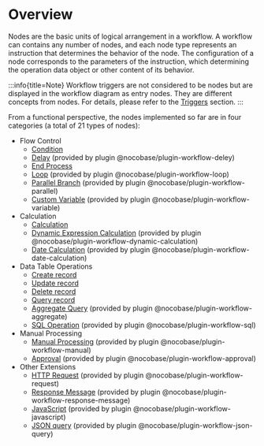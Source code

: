 # Overview

Nodes are the basic units of logical arrangement in a workflow. A workflow can contains any number of nodes, and each node type represents an instruction that determines the behavior of the node. The configuration of a node corresponds to the parameters of the instruction, which determining the operation data object or other content of its behavior.

:::info{title=Note}
Workflow triggers are not considered to be nodes but are displayed in the workflow diagram as entry nodes. They are different concepts from nodes. For details, please refer to the [Triggers](../triggers/index.md) section.
:::

From a functional perspective, the nodes implemented so far are in four categories (a total of 21 types of nodes):

- Flow Control
  - [Condition](./condition.md)
  - [Delay](./delay.md) (provided by plugin @nocobase/plugin-workflow-deley)
  - [End Process](./end.md)
  - [Loop](./loop.md) (provided by plugin @nocobase/plugin-workflow-loop)
  - [Parallel Branch](./parallel.md) (provided by plugin @nocobase/plugin-workflow-parallel)
  - [Custom Variable](./variable.md) (provided by plugin @nocobase/plugin-workflow-variable)
- Calculation
  - [Calculation](./calculation.md)
  - [Dynamic Expression Calculation](./dynamic-calculation.md) (provided by plugin @nocobase/plugin-workflow-dynamic-calculation)
  - [Date Calculation](./date-calculation.md) (provided by plugin @nocobase/plugin-workflow-date-calculation)
- Data Table Operations
  - [Create record](./create.md)
  - [Update record](./update.md)
  - [Delete record](./destroy.md)
  - [Query record](./query.md)
  - [Aggregate Query](./aggregate.md) (provided by plugin @nocobase/plugin-workflow-aggregate)
  - [SQL Operation](./sql.md) (provided by plugin @nocobase/plugin-workflow-sql)
- Manual Processing
  - [Manual Processing](./manual.md) (provided by plugin @nocobase/plugin-workflow-manual)
  - [Approval](./approval.md) (provided by plugin @nocobase/plugin-workflow-approval)
- Other Extensions
  - [HTTP Request](./request.md) (provided by plugin @nocobase/plugin-workflow-request)
  - [Response Message](./response-message.md) (provided by plugin @nocobase/plugin-workflow-response-message)
  - [JavaScript](./javascript.md) (provided by plugin @nocobase/plugin-workflow-javascript)
  - [JSON query](./json-query.md) (provided by plugin @nocobase/plugin-workflow-json-query)
